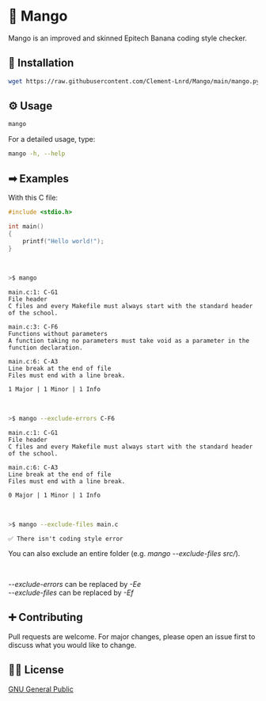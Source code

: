 # 🥭 Mango

Mango is an improved and skinned Epitech Banana coding style checker.

## 🔧 Installation

```bash
wget https://raw.githubusercontent.com/Clement-Lnrd/Mango/main/mango.py -O $HOME/.local/bin/mango && chmod +x $HOME/.local/bin/mango
```

## ⚙ Usage

```bash
mango
```

For a detailed usage, type:
```bash
mango -h, --help
```

## ➡ Examples

With this C file:
```c
#include <stdio.h>

int main()
{
    printf("Hello world!");
}
```

<br/>

```bash
>$ mango
```
```
main.c:1: C-G1
File header
C files and every Makefile must always start with the standard header of the school.

main.c:3: C-F6
Functions without parameters
A function taking no parameters must take void as a parameter in the function declaration.

main.c:6: C-A3
Line break at the end of file
Files must end with a line break.

1 Major | 1 Minor | 1 Info
```

<br/>

```bash
>$ mango --exclude-errors C-F6
```
```
main.c:1: C-G1
File header
C files and every Makefile must always start with the standard header of the school.

main.c:6: C-A3
Line break at the end of file
Files must end with a line break.

0 Major | 1 Minor | 1 Info
```

<br/>

```bash
>$ mango --exclude-files main.c
```
```
✅ There isn't coding style error
```
You can also exclude an entire folder (e.g. *mango --exclude-files src/*).

<br/>

*--exclude-errors* can be replaced by *-Ee*
<br/>
*--exclude-files* can be replaced by *-Ef*

## ➕ Contributing

Pull requests are welcome. For major changes, please open an issue first
to discuss what you would like to change.

## 👨‍⚖️ License

[GNU General Public](https://choosealicense.com/licenses/gpl-3.0/)
